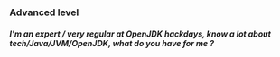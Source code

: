 ### Advanced level

##### I'm an expert / very regular at OpenJDK hackdays, know a lot about tech/Java/JVM/OpenJDK, what do you have for me ?

